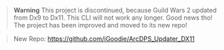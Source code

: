 > **Warning**
> This project is discontinued, because Guild Wars 2 updated from Dx9 to Dx11. This CLI will not work any longer. 
> Good news tho! The project has been improved and moved to its new repo!

> New Repo: https://github.com/iGoodie/ArcDPS_Updater_DX11
